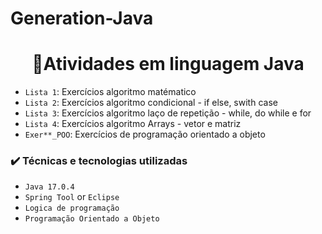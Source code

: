 # Generation-Java
<h1 align="center"> 🚀Atividades em linguagem Java </h1>

- `Lista 1`: Exercícios algoritmo matématico
- `Lista 2`: Exercícios algoritmo condicional - if else, swith case
- `Lista 3`: Exercícios algoritmo laço de repetição - while, do while e for
- `Lista 4`: Exercícios algoritmo Arrays - vetor e matriz
- `Exer**_POO`: Exercícios de programação orientado a objeto

### ✔️ Técnicas e tecnologias utilizadas

- ``Java 17.0.4``
- ``Spring Tool`` or ``Eclipse``
- ``Logica de programação``
- ``Programação Orientado a Objeto``
